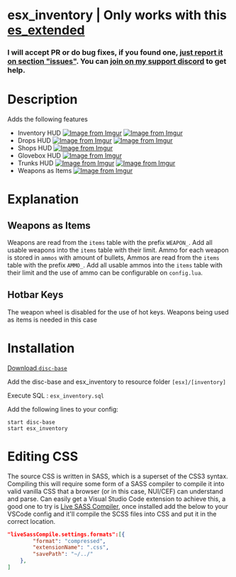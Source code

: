 # esx_inventory | Only works with this [es_extended](https://github.com/0rangeFox/es_extended)

### I will accept PR or do bug fixes, if you found one, [just report it on section "issues"](https://github.com/0rangeFox/es_extended/issues). You can [join on my support discord](https://discord.gg/5vrjddj) to get help.

# Description
Adds the following features

- Inventory HUD
[![Image from Imgur](https://i.imgur.com/UZSpzfD.png)](https://imgur.com/a/ZWKonJ6)
[![Image from Imgur](https://i.imgur.com/Zp6XcIC.png)](https://imgur.com/a/ZWKonJ6)
- Drops HUD
[![Image from Imgur](https://i.imgur.com/E8EH6sE.png)](https://imgur.com/a/ZWKonJ6)
[![Image from Imgur](https://i.imgur.com/BhQ3uua.png)](https://imgur.com/a/ZWKonJ6)
- Shops HUD
[![Image from Imgur](https://i.imgur.com/498U5K7.png)](https://imgur.com/a/ZWKonJ6)
- Glovebox HUD
[![Image from Imgur](https://i.imgur.com/49D5kJG.png)](https://imgur.com/a/ZWKonJ6)
- Trunks HUD
[![Image from Imgur](https://i.imgur.com/NPD7sx0.png)](https://imgur.com/a/ZWKonJ6)
[![Image from Imgur](https://i.imgur.com/XRbZsF1.png)](https://imgur.com/a/ZWKonJ6)
- Weapons as Items
[![Image from Imgur](https://i.imgur.com/JT68wpV.png)](https://imgur.com/a/ZWKonJ6)

# Explanation
## Weapons as Items
Weapons are read from the `items` table with the prefix `WEAPON_`. Add all usable weapons into the `items` table with their limit.
Ammo for each weapon is stored in `ammos` with amount of bullets, Ammos are read from the `items` table with the prefix `AMMO_`. Add all usable ammos into the `items` table with their limit and the use of ammo can be configurable on `config.lua`.

## Hotbar Keys
The weapon wheel is disabled for the use of hot keys. Weapons being used as items is needed in this case

# Installation
[Download `disc-base`](https://github.com/DiscworldZA/gta-resources/tree/master/disc-base)

Add the disc-base and esx_inventory to resource folder `[esx]/[inventory]`

Execute SQL : `esx_inventory.sql`

Add the following lines to your config:
```
start disc-base
start esx_inventory
```

# Editing CSS
The source CSS is written in SASS, which is a superset of the CSS3 syntax. Compiling this will require some form of a SASS compiler to compile it into valid vanilla CSS that a browser (or in this case, NUI/CEF) can understand and parse. Can easily get a Visual Studio Code extension to achieve this, a good one to try is [Live SASS Compiler](https://marketplace.visualstudio.com/items?itemName=ritwickdey.live-sass), once installed add the below to your VSCode config and it'll compile the SCSS files into CSS and put it in the correct location.

```JSON
"liveSassCompile.settings.formats":[{
        "format": "compressed",
        "extensionName": ".css",
        "savePath": "~/../"
    },
]
```